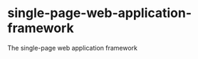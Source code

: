 single-page-web-application-framework
=====================================

The single-page web application framework

